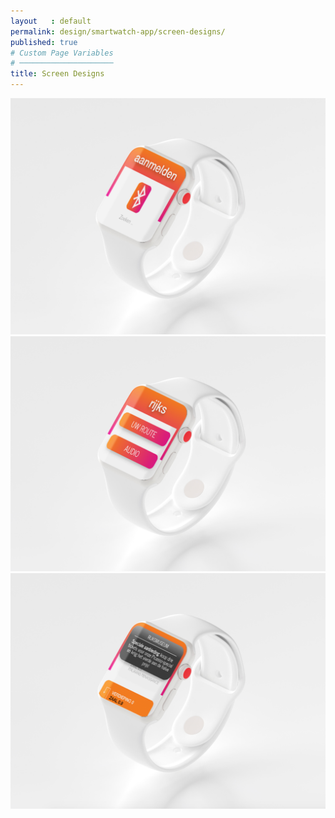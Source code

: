 ```yaml
---
layout   : default
permalink: design/smartwatch-app/screen-designs/
published: true
# Custom Page Variables
# ─────────────────────
title: Screen Designs
---
```

![smartwatch1](../../afbeeldingen/watch1.png)
![smartwatch2](../../afbeeldingen/watch2.png)
![smartwatch3](../../afbeeldingen/watch3.png)
